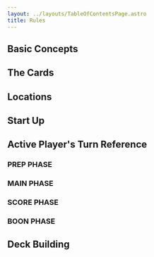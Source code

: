 ```yaml
---
layout: ../layouts/TableOfContentsPage.astro
title: Rules
---
```

## Basic Concepts
## The Cards
## Locations
## Start Up
## Active Player's Turn Reference
### PREP PHASE
### MAIN PHASE
### SCORE PHASE
### BOON PHASE
## Deck Building